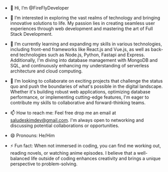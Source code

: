 
- 👋 Hi, I’m @FireFlyDeveloper

- 👀 I’m interested in exploring the vast realms of technology and bringing innovative solutions to life. My passion lies in creating seamless user experiences through web development and mastering the art of Full Stack Development.

- 🌱 I’m currently learning and expanding my skills in various technologies, including front-end frameworks like React.js and Vue.js, as well as back-end technologies such as Node.js, Python, Fastapi and Express. Additionally, I'm diving into database management with MongoDB and SQL, and continuously enhancing my understanding of serverless architecture and cloud computing.

- 💞️ I’m looking to collaborate on exciting projects that challenge the status quo and push the boundaries of what's possible in the digital landscape. Whether it's building robust web applications, optimizing database performance, or implementing cutting-edge features, I'm eager to contribute my skills to collaborative and forward-thinking teams.

- 📫 How to reach me: Feel free drop me an email at saludeskimdev@gmail.com. I'm always open to networking and discussing potential collaborations or opportunities.

- 😄 Pronouns: He/Him

- ⚡ Fun fact: When not immersed in coding, you can find me working out, reading novels, or watching anime episodes. I believe that a well-balanced life outside of coding enhances creativity and brings a unique perspective to problem-solving.

<!---
FireFlyDeveloper/FireFlyDeveloper is a ✨ special ✨ repository because its `README.md` (this file) appears on your GitHub profile.
You can click the Preview link to take a look at your changes.
--->

